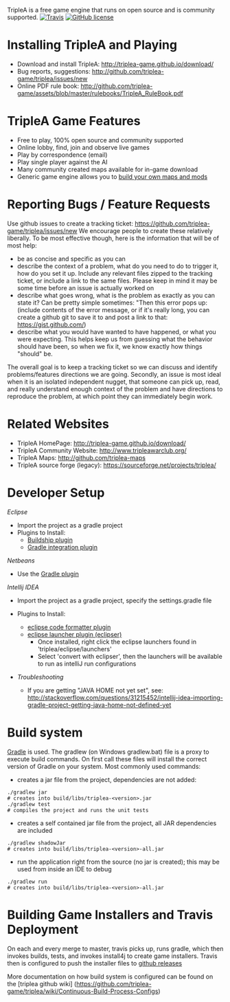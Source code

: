 TripleA is a free game engine that runs on open source and is community supported. 
[![Travis](https://img.shields.io/travis/ajoberstar/gradle-git.svg?style=flat-square)](https://travis-ci.org/triplea-game/triplea) [![GitHub license](https://img.shields.io/github/license/triplea-game/triplea.svg?style=flat-square)](https://github.com/triplea-game/triplea/blob/master/license/gpl.txt)


Installing TripleA and Playing
==============================
- Download and install TripleA: http://triplea-game.github.io/download/
- Bug reports, suggestions: http://github.com/triplea-game/triplea/issues/new
- Online PDF rule book: http://github.com/triplea-game/assets/blob/master/rulebooks/TripleA_RuleBook.pdf


TripleA Game Features
=====================
- Free to play, 100% open source and community supported
- Online lobby, find, join and observe live games
- Play by correspondence (email)
- Play single player against the AI
- Many community created maps available for in-game download
- Generic game engine allows you to [build your own maps and mods](https://github.com/triplea-maps/Project)

Reporting Bugs / Feature Requests
=================================
Use github issues to create a tracking ticket: https://github.com/triplea-game/triplea/issues/new
We encourage people to create these relatively liberally. To be most effective though, here is the information that will be of most help:
- be as concise and specific as you can
- describe the context of a problem, what do you need to do to trigger it, how do you set it up. Include any relevant files zipped to the tracking ticket, or include a link to the same files. Please keep in mind it may be some time before an issue is actually worked on
- describe what goes wrong, what is the problem as exactly as you can state it? Can be pretty simple sometimes: "Then this error pops up: (include contents of the error message, or if it's really long, you can create a github git to save it to and post a link to that: https://gist.github.com/)
- describe what you would have wanted to have happened, or what you were expecting. This helps keep us from guessing what the behavior should have been, so when we fix it, we know exactly how things "should" be.

The overall goal is to keep a tracking ticket so we can discuss and identify problems/features directions we are going. Secondly, an issue is most ideal when it is an isolated independent nugget, that someone can pick up, read, and really understand enough context of the problem and have directions to reproduce the problem, at which point they can immediately begin work.


Related Websites
================
- TripleA HomePage: http://triplea-game.github.io/download/
- TripleA Community Website: http://www.tripleawarclub.org/
- TripleA Maps: http://github.com/triplea-maps
- TripleA source forge (legacy): https://sourceforge.net/projects/triplea/


Developer Setup
=================
*Eclipse*
  - Import the project as a gradle project
  - Plugins to Install:
    - [Buildship plugin](https://github.com/eclipse/buildship/blob/master/docs/user/Installation.md)
    - [Gradle integration plugin](https://marketplace.eclipse.org/content/buildship-gradle-integration)

*Netbeans*
  - Use the [Gradle plugin](http://plugins.netbeans.org/plugin/44510/gradle-support)

*Intellij IDEA*
  - Import the project as a gradle project, specify the settings.gradle file
  - Plugins to Install:
    - [eclipse code formatter plugin](https://plugins.jetbrains.com/plugin/6546)
    - [eclipse launcher plugin (eclipser)](https://plugins.jetbrains.com/plugin/7153?pr=idea)
      - Once installed, right click the eclipse launchers found in 'triplea/eclipse/launchers'
      - Select 'convert with eclipser', then the launchers will be available to run as intelliJ run configurations

  - *Troubleshooting*
    - If you are getting "JAVA HOME not yet set", see: http://stackoverflow.com/questions/31215452/intellij-idea-importing-gradle-project-getting-java-home-not-defined-yet

 
Build system
============

[Gradle](http://gradle.org) is used. The gradlew (on Windows gradlew.bat) file is a proxy to execute build commands. 
On first call these files will install the correct version of Gradle on your system. Most commonly used commands:

* creates a jar file from the project, dependencies are not added:
```
./gradlew jar
# creates into build/libs/triplea-<version>.jar
./gradlew test
# compiles the project and runs the unit tests
```

* creates a self contained jar file from the project, all JAR dependencies are included
```
./gradlew shadowJar
# creates into build/libs/triplea-<version>-all.jar
```
* run the application right from the source (no jar is created); this may be used from inside an IDE to debug
```
./gradlew run
# creates into build/libs/triplea-<version>-all.jar
```

Building Game Installers and Travis Deployment
==============================================

On each and every merge to master, travis picks up, runs gradle, which then invokes builds, tests, and invokes install4j to create game installers. Travis then is configured to push the installer files to [github releases ](https://github.com/triplea-game/triplea/releases)

More documentation on how build system is configured can be found on the [triplea github wiki]
(https://github.com/triplea-game/triplea/wiki/Continuous-Build-Process-Configs)
